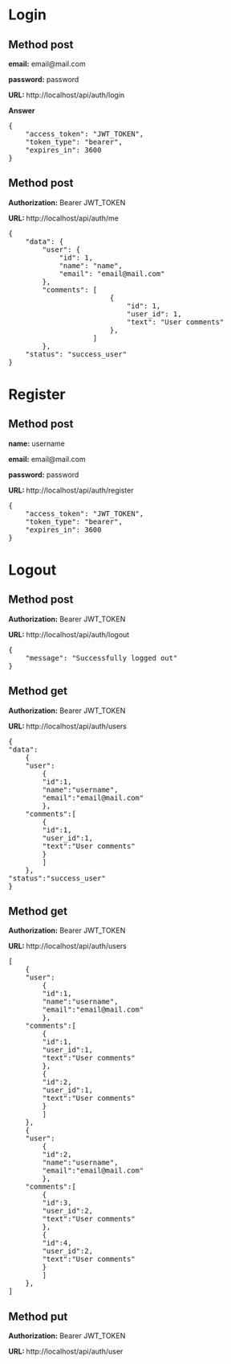 <h1>Login</h1>

<h2>Method post</h2>
<p><b>email:</b> email@mail.com</p>
<p><b>password:</b> password</p>
<p><b>URL: </b>http://localhost/api/auth/login</p>
<p><b>Answer</b></p>
<pre>{
    "access_token": "JWT_TOKEN",
    "token_type": "bearer",
    "expires_in": 3600
}</pre>
<h2>Method post</h2>
<p><b>Authorization:</b> Bearer JWT_TOKEN</p>
<p><b>URL: </b>http://localhost/api/auth/me</p>
<pre>{
    "data": {
        "user": {
            "id": 1,
            "name": "name",
            "email": "email@mail.com"
        },
        "comments": [
                        {
                            "id": 1,
                            "user_id": 1,
                            "text": "User comments"
                        },
                    ]
        },
    "status": "success_user"
}</pre>
<h1>Register</h1>
<h2>Method post</h2>
<p><b>name:</b> username</p>
<p><b>email:</b> email@mail.com</p>
<p><b>password:</b> password</p>
<p><b>URL: </b>http://localhost/api/auth/register</p>
<pre>{
    "access_token": "JWT_TOKEN",
    "token_type": "bearer",
    "expires_in": 3600
}</pre>
<h1>Logout</h1>
<h2>Method post</h2>
<p><b>Authorization:</b> Bearer JWT_TOKEN</p>
<p><b>URL: </b>http://localhost/api/auth/logout</p>
<pre>{
    "message": "Successfully logged out"
}</pre>
<h2>Method get</h2>
<p><b>Authorization:</b> Bearer JWT_TOKEN</p>
<p><b>URL: </b>http://localhost/api/auth/users</p>
<pre>{
"data":
    {
    "user":
        {
        "id":1,
        "name":"username",
        "email":"email@mail.com"
        },
    "comments":[
        {
        "id":1,
        "user_id":1,
        "text":"User comments"
        }
        ]
    },
"status":"success_user"
}</pre>
<h2>Method get</h2>
<p><b>Authorization:</b> Bearer JWT_TOKEN</p>
<p><b>URL: </b>http://localhost/api/auth/users</p>
<pre>[
    {
    "user":
        {
        "id":1,
        "name":"username",
        "email":"email@mail.com"
        },
    "comments":[
        {
        "id":1,
        "user_id":1,
        "text":"User comments"
        },
        {
        "id":2,
        "user_id":1,
        "text":"User comments"
        }
        ]
    },
    {
    "user":
        {
        "id":2,
        "name":"username",
        "email":"email@mail.com"
        },
    "comments":[
        {
        "id":3,
        "user_id":2,
        "text":"User comments"
        },
        {
        "id":4,
        "user_id":2,
        "text":"User comments"
        }
        ]
    },
]
</pre>
<h2>Method put</h2>
<p><b>Authorization:</b> Bearer JWT_TOKEN</p>
<p><b>URL: </b>http://localhost/api/auth/user</p>